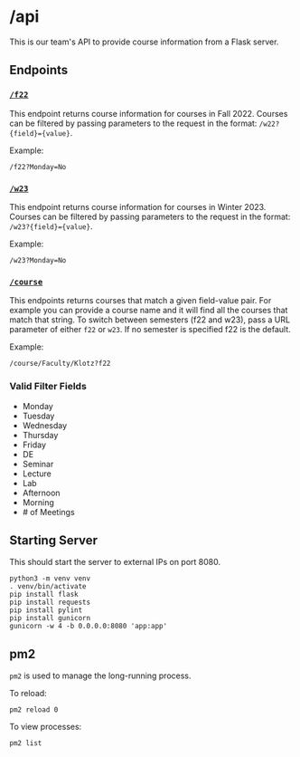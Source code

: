 # /api

This is our team's API to provide course information from a Flask server.

## Endpoints

### [`/f22`](https://20.168.192.248/api/f22)

This endpoint returns course information for courses in Fall 2022. Courses can be filtered by passing parameters to the request in the format: `/w22?{field}={value}`.

Example:
```
/f22?Monday=No
```


### [`/w23`](https://20.168.192.248/api/w23)

This endpoint returns course information for courses in Winter 2023. Courses can be filtered by passing parameters to the request in the format: `/w23?{field}={value}`.

Example:
```
/w23?Monday=No
```

### [`/course`](https://20.168.192.248/api/course/Faculty/Klotz)

This endpoints returns courses that match a given field-value pair. For example you can provide a course name and it will find all the courses that match that string. To switch between semesters (f22 and w23), pass a URL parameter of either `f22` or `w23`. If no semester is specified f22 is the default.

Example:
```
/course/Faculty/Klotz?f22
```

### Valid Filter Fields

* Monday
* Tuesday
* Wednesday
* Thursday
* Friday
* DE
* Seminar
* Lecture
* Lab
* Afternoon
* Morning
* \# of Meetings

## Starting Server

This should start the server to external IPs on port 8080.

```
python3 -m venv venv
. venv/bin/activate
pip install flask
pip install requests
pip install pylint
pip install gunicorn
gunicorn -w 4 -b 0.0.0.0:8080 'app:app'
```

## pm2

`pm2` is used to manage the long-running process.

To reload:
```
pm2 reload 0
```

To view processes:
```
pm2 list
```
